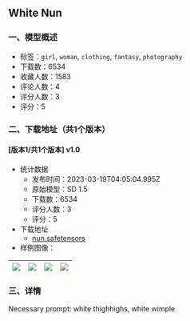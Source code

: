 ## White Nun
### 一、模型概述

- 标签：`girl`, `woman`, `clothing`, `fantasy`, `photography`
- 下载数：6534
- 收藏人数：1583
- 评论人数：4
- 评分人数：3
- 评分：5

### 二、下载地址（共1个版本）

#### [版本1/共1个版本] v1.0

- 统计数据
  - 发布时间：2023-03-19T04:05:04.995Z
  - 原始模型：SD 1.5
  - 下载数：6534
  - 评分人数：3
  - 评分：5
- 下载地址
  - [nun.safetensors](https://civitai.com/api/download/models/25405)
- 样例图像：

| <img src="https://image.civitai.com/xG1nkqKTMzGDvpLrqFT7WA/6674e3aa-66bc-4506-60d2-5f4689c1ac00/width=450/278889.jpeg" /> | <img src="https://image.civitai.com/xG1nkqKTMzGDvpLrqFT7WA/919368db-872a-4f4f-3dcb-0e7a99959a00/width=450/278895.jpeg" /> | <img src="https://image.civitai.com/xG1nkqKTMzGDvpLrqFT7WA/65b71df9-2823-4380-7922-008c6483d700/width=450/278894.jpeg" /> | <img src="https://image.civitai.com/xG1nkqKTMzGDvpLrqFT7WA/800bfa0a-7035-468f-87ea-61088e231400/width=450/278893.jpeg" /> |
| ---- | ---- | ---- | ---- |


### 三、详情
<p>Necessary prompt: white thighhighs, white wimple</p>